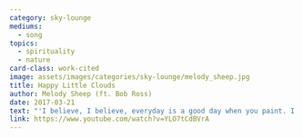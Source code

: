 ```yaml
---
category: sky-lounge
mediums:
  - song
topics:
  - spirituality
  - nature
card-class: work-cited
image: assets/images/categories/sky-lounge/melody_sheep.jpg
title: Happy Little Clouds
author: Melody Sheep (ft. Bob Ross)
date: 2017-03-21
text: "'I believe, I believe, everyday is a good day when you paint. I believe, I believe, it will bring a lot of good thoughts to your heart.'"
link: https://www.youtube.com/watch?v=YLO7tCdBVrA
---
```

